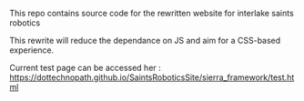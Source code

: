 This repo contains source code for the rewritten website for interlake saints robotics

This rewrite will reduce the dependance on JS and aim for a CSS-based experience.

Current test page can be accessed her :
https://dottechnopath.github.io/SaintsRoboticsSite/sierra_framework/test.html
